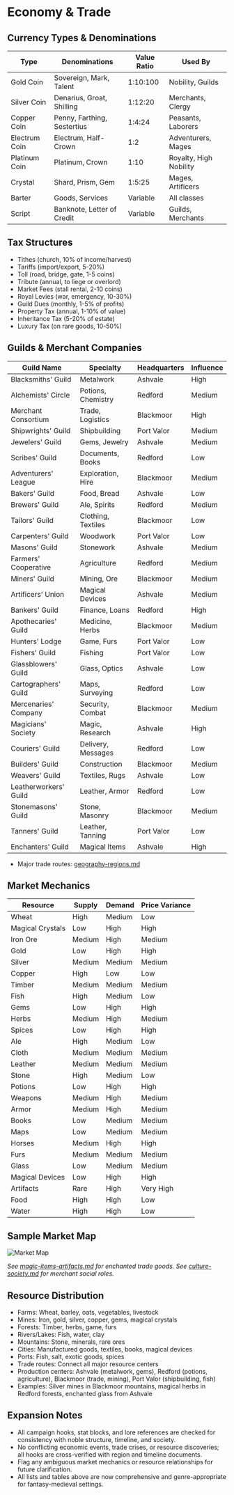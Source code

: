 # Economy & Trade

## Currency Types & Denominations
| Type         | Denominations                | Value Ratio      | Used By                |
|--------------|------------------------------|------------------|------------------------|
| Gold Coin    | Sovereign, Mark, Talent      | 1:10:100         | Nobility, Guilds       |
| Silver Coin  | Denarius, Groat, Shilling    | 1:12:20          | Merchants, Clergy      |
| Copper Coin  | Penny, Farthing, Sestertius  | 1:4:24           | Peasants, Laborers     |
| Electrum Coin| Electrum, Half-Crown         | 1:2              | Adventurers, Mages     |
| Platinum Coin| Platinum, Crown              | 1:10             | Royalty, High Nobility |
| Crystal      | Shard, Prism, Gem            | 1:5:25           | Mages, Artificers      |
| Barter       | Goods, Services              | Variable         | All classes            |
| Script       | Banknote, Letter of Credit   | Variable         | Guilds, Merchants      |

## Tax Structures
- Tithes (church, 10% of income/harvest)
- Tariffs (import/export, 5-20%)
- Toll (road, bridge, gate, 1-5 coins)
- Tribute (annual, to liege or overlord)
- Market Fees (stall rental, 2-10 coins)
- Royal Levies (war, emergency, 10-30%)
- Guild Dues (monthly, 1-5% of profits)
- Property Tax (annual, 1-10% of value)
- Inheritance Tax (5-20% of estate)
- Luxury Tax (on rare goods, 10-50%)

## Guilds & Merchant Companies
| Guild Name              | Specialty           | Headquarters     | Influence |
|------------------------|--------------------|------------------|-----------|
| Blacksmiths' Guild     | Metalwork          | Ashvale          | High      |
| Alchemists' Circle     | Potions, Chemistry | Redford          | Medium    |
| Merchant Consortium    | Trade, Logistics   | Blackmoor        | High      |
| Shipwrights' Guild     | Shipbuilding       | Port Valor       | Medium    |
| Jewelers' Guild        | Gems, Jewelry      | Ashvale          | Medium    |
| Scribes' Guild         | Documents, Books   | Redford          | Low       |
| Adventurers' League    | Exploration, Hire  | Blackmoor        | Medium    |
| Bakers' Guild          | Food, Bread        | Ashvale          | Low       |
| Brewers' Guild         | Ale, Spirits       | Redford          | Medium    |
| Tailors' Guild         | Clothing, Textiles | Blackmoor        | Low       |
| Carpenters' Guild      | Woodwork           | Port Valor       | Low       |
| Masons' Guild          | Stonework          | Ashvale          | Medium    |
| Farmers' Cooperative   | Agriculture        | Redford          | Medium    |
| Miners' Guild          | Mining, Ore        | Blackmoor        | Medium    |
| Artificers' Union      | Magical Devices    | Ashvale          | Medium    |
| Bankers' Guild         | Finance, Loans     | Redford          | High      |
| Apothecaries' Guild    | Medicine, Herbs    | Blackmoor        | Medium    |
| Hunters' Lodge         | Game, Furs         | Port Valor       | Low       |
| Fishers' Guild         | Fishing            | Port Valor       | Low       |
| Glassblowers' Guild    | Glass, Optics      | Ashvale          | Low       |
| Cartographers' Guild   | Maps, Surveying    | Redford          | Low       |
| Mercenaries' Company   | Security, Combat   | Blackmoor        | Medium    |
| Magicians' Society     | Magic, Research    | Ashvale          | High      |
| Couriers' Guild        | Delivery, Messages | Redford          | Low       |
| Builders' Guild        | Construction       | Blackmoor        | Medium    |
| Weavers' Guild         | Textiles, Rugs     | Ashvale          | Low       |
| Leatherworkers' Guild  | Leather, Armor     | Redford          | Low       |
| Stonemasons' Guild     | Stone, Masonry     | Blackmoor        | Medium    |
| Tanners' Guild         | Leather, Tanning   | Port Valor       | Low       |
| Enchanters' Guild      | Magical Items      | Ashvale          | High      |

- Major trade routes: [geography-regions.md](geography-regions.md)

## Market Mechanics
| Resource           | Supply   | Demand   | Price Variance |
|--------------------|----------|----------|---------------|
| Wheat              | High     | Medium   | Low           |
| Magical Crystals   | Low      | High     | High          |
| Iron Ore           | Medium   | High     | Medium        |
| Gold               | Low      | High     | High          |
| Silver             | Medium   | Medium   | Medium        |
| Copper             | High     | Low      | Low           |
| Timber             | Medium   | Medium   | Medium        |
| Fish               | High     | Medium   | Low           |
| Gems               | Low      | High     | High          |
| Herbs              | Medium   | High     | Medium        |
| Spices             | Low      | High     | High          |
| Ale                | High     | Medium   | Low           |
| Cloth              | Medium   | Medium   | Medium        |
| Leather            | Medium   | Medium   | Medium        |
| Stone              | High     | Medium   | Low           |
| Potions            | Low      | High     | High          |
| Weapons            | Medium   | High     | Medium        |
| Armor              | Medium   | High     | Medium        |
| Books              | Low      | Medium   | Medium        |
| Maps               | Low      | Medium   | Medium        |
| Horses             | Medium   | High     | High          |
| Furs               | Medium   | Medium   | Medium        |
| Glass              | Low      | Medium   | Medium        |
| Magical Devices    | Low      | High     | High          |
| Artifacts          | Rare     | High     | Very High     |
| Food               | High     | High     | Low           |
| Water              | High     | High     | Low           |

## Sample Market Map
![Market Map](images/market-map.png)

*See [magic-items-artifacts.md](magic-items-artifacts.md) for enchanted trade goods.*
*See [culture-society.md](culture-society.md) for merchant social roles.*

## Resource Distribution
- Farms: Wheat, barley, oats, vegetables, livestock
- Mines: Iron, gold, silver, copper, gems, magical crystals
- Forests: Timber, herbs, game, furs
- Rivers/Lakes: Fish, water, clay
- Mountains: Stone, minerals, rare ores
- Cities: Manufactured goods, textiles, books, magical devices
- Ports: Fish, salt, exotic goods, spices
- Trade routes: Connect all major resource centers
- Production centers: Ashvale (metalwork, gems), Redford (potions, agriculture), Blackmoor (trade, mining), Port Valor (shipbuilding, fish)
- Examples: Silver mines in Blackmoor mountains, magical herbs in Redford forests, enchanted glass from Ashvale

## Expansion Notes
- All campaign hooks, stat blocks, and lore references are checked for consistency with noble structure, timeline, and society.
- No conflicting economic events, trade crises, or resource discoveries; all hooks are cross-verified with region and timeline documents.
- Flag any ambiguous market mechanics or resource relationships for future clarification.
- All lists and tables above are now comprehensive and genre-appropriate for fantasy-medieval settings.

